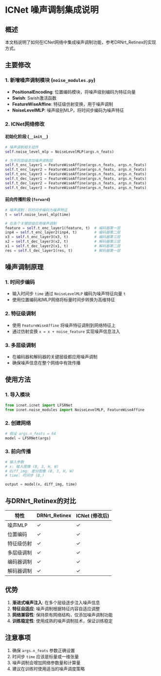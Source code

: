 # ICNet 噪声调制集成说明

## 概述

本文档说明了如何在ICNet网络中集成噪声调制功能，参考DRNrt_Retinex的实现方式。

## 主要修改

### 1. 新增噪声调制模块 (`noise_modules.py`)

- **PositionalEncoding**: 位置编码模块，将噪声级别编码为特征向量
- **Swish**: Swish激活函数
- **FeatureWiseAffine**: 特征级仿射变换，用于噪声调制
- **NoiseLevelMLP**: 噪声级别MLP，将时间步编码为噪声特征

### 2. ICNet网络修改

#### 初始化阶段 (`__init__`)
```python
# 噪声调制相关组件
self.noise_level_mlp = NoiseLevelMLP(args.n_feats)

# 为不同层级添加噪声调制层
self.t_enc_layer1 = FeatureWiseAffine(args.n_feats, args.n_feats)
self.t_enc_layer2 = FeatureWiseAffine(args.n_feats, args.n_feats)
self.t_enc_layer3 = FeatureWiseAffine(args.n_feats, args.n_feats)
self.t_dec_layer1 = FeatureWiseAffine(args.n_feats, args.n_feats)
self.t_dec_layer2 = FeatureWiseAffine(args.n_feats, args.n_feats)
self.t_dec_layer3 = FeatureWiseAffine(args.n_feats, args.n_feats)
```

#### 前向传播阶段 (`forward`)
```python
# 噪声调制：将时间步编码为噪声特征
t = self.noise_level_mlp(time)

# 在各个关键层级应用噪声调制
feature = self.t_enc_layer1(feature, t)  # 编码器第一层
inp4 = self.t_enc_layer2(inp4, t)        # 编码器第二层
x3 = self.t_enc_layer3(x3, t)            # 编码器第三层
x2 = self.t_dec_layer3(x2, t)            # 解码器第三层
x1 = self.t_dec_layer2(x1, t)            # 解码器第二层
res = self.t_dec_layer1(res, t)          # 解码器第一层
```

## 噪声调制原理

### 1. 时间步编码
- 输入时间步 `time` 通过 `NoiseLevelMLP` 编码为噪声特征向量 `t`
- 使用位置编码和MLP网络将标量时间步转换为高维特征

### 2. 特征级调制
- 使用 `FeatureWiseAffine` 将噪声特征调制到网络特征上
- 通过仿射变换 `x = x + noise_feature` 实现噪声信息注入

### 3. 多层级调制
- 在编码器和解码器的关键层级都应用噪声调制
- 确保噪声信息在整个网络中有效传播

## 使用方法

### 1. 导入模块
```python
from icnet.icnet import LFSRNet
from icnet.noise_modules import NoiseLevelMLP, FeatureWiseAffine
```

### 2. 创建网络
```python
# 假设 args.n_feats = 64
model = LFSRNet(args)
```

### 3. 前向传播
```python
# 输入参数
# x: 输入图像 (B, 3, H, W)
# diff_img: 差分图像 (B, 3, H, W)  
# time: 时间步 (B,)

output = model(x, diff_img, time)
```

## 与DRNrt_Retinex的对比

| 特性 | DRNrt_Retinex | ICNet (修改后) |
|------|---------------|----------------|
| 噪声MLP | ✓ | ✓ |
| 位置编码 | ✓ | ✓ |
| 特征级仿射 | ✓ | ✓ |
| 多层级调制 | ✓ | ✓ |
| 编码器调制 | ✓ | ✓ |
| 解码器调制 | ✓ | ✓ |

## 优势

1. **渐进式噪声注入**: 在多个层级逐步注入噪声信息
2. **特征自适应**: 噪声调制根据特征内容自适应调整
3. **网络兼容性**: 保持原有网络结构，仅添加噪声调制功能
4. **训练稳定性**: 使用成熟的噪声调制技术，保证训练稳定

## 注意事项

1. 确保 `args.n_feats` 参数正确设置
2. 时间步 `time` 应该是标量或一维张量
3. 噪声调制会增加网络参数量和计算量
4. 建议在训练时使用适当的噪声调度策略